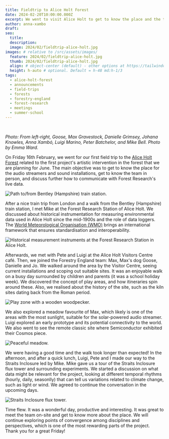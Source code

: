 ```yaml
---
title: Fieldtrip to Alice Holt Forest
date: 2024-02-20T10:00:00.000Z
excerpt: We went to visit Alice Holt to get to know the place and the team.
author: anna-xambo
draft:
seo:
  title:
  description:
  image: 2024/02/fieldtrip-alice-holt.jpg
images: # relative to /src/assets/images/
  feature: 2024/02/fieldtrip-alice-holt.jpg
  thumb: 2024/02/fieldtrip-alice-holt.jpg
  align: # object-center (default) - other options at https://tailwindcss.com/docs/object-position
  height: h-auto # optional. Default = h-48 md:h-1/3
tags:
  - alice-holt-forest  
  - announcements
  - field-trips
  - forests
  - forestry-england
  - forest-research
  - meetings
  - summer-school
---
```


<br />

*Photo: From left-right, Goose, Max Gravestock, Danielle Grimsey, Johana Knowles, Anna Xambó, Luigi Marino, Peter Batchelor, and Mike Bell. Photo by Emma Ward.*

On Friday 16th February, we went for our first field trip to the [Alice Holt Forest](https://en.wikipedia.org/wiki/Alice_Holt_Forest) related to the first project's artistic intervention in the forest that we are planning for June. The main objective was to get to know the place for the audio streamers and sound installations, get to know the team in person, and discuss further how to communicate with Forest Research's live data.

<div class="flex justify-center items-center">
<img class="mt-4 mb-4" src="/assets/images/2024/02/fieldtrip-bentley-path.jpg" alt="Path to/from Bentley (Hampshire) train station.">
</div>

After a nice train trip from London and a walk from the Bentley (Hampshire) train station, I met Mike at the Forest Research Station of Alice Holt. We discussed about historical instrumentation for measuring environmental data used in Alice Holt since the mid-1900s and the role of data loggers. The [World Meteorological Organisation (WMO)](https://wmo.int/about-us/governance/technical-commissions/standards-and-recommended-practices) brings an international framework that ensures standardisation and interoperability.

<div class="flex justify-center items-center">
<img class="mt-4 mb-4" src="/assets/images/2024/02/fieldtrip-historical-instruments.jpg" alt="Historical measurement instruments at the Forest Research Station in Alice Holt.">
</div>

Afterwards, we met with Pete and Luigi at the Alice Holt Visitors Centre café. Then, we joined the Forestry England team: Max, Max's dog Goose, Danielle and Jo. We walked around the area by the Visitor Centre, seeing current installations and scoping out suitable sites. It was an enjoyable walk on a busy day surrounded by children and parents (it was a school holiday week). We discovered the concept of play areas, and how itineraries spin around these. Also, we realised about the history of the site, such as the kiln sites dating back from the Roman period. 

<div class="flex justify-center items-center">
<img class="mt-4 mb-4" src="/assets/images/2024/02/fieldtrip-play-area-woodpecker.jpg" alt="Play zone with a wooden woodpecker.">
</div>

We also explored a meadow favourite of Max, which likely is one of the areas with the most sunlight, suitable for the solar-powered audio streamer. Luigi explored an early prototype and its potential connectivity to the world. We also went to see the remote classic site where Semiconductor exhibited their Cosmos piece.

<div class="flex justify-center items-center">
<img class="mt-4 mb-4" src="/assets/images/2024/02/fieldtrip-meadow.jpg" alt="Peaceful meadow.">
</div>

We were having a good time and the walk took longer than expected! In the afternoon, and after a quick lunch, Luigi, Pete and I made our way to the Straits Inclosure led by Mike. Mike gave us a tour of the Straits Inclosure flux tower and surrounding experiments. We started a discussion on what data might be relevant for the project, looking at different temporal rhythms (hourly, daily, seasonlly) that can tell us variations related to climate change, such as light or wind. We agreed to continue the conversation in the upcoming days. 

<div class="flex justify-center items-center">
<img class="mt-4 mb-4" src="/assets/images/2024/02/fieldtrip-flux-tower.jpg" alt="Straits Inclosure flux tower.">
</div>

Time flew. It was a wonderful day, productive and interesting. It was great to meet the team on-site and get to know more about the place. We will continue exploring points of convergence among disciplines and perspectives, which is one of the most rewarding parts of the project. Thank you for a great Friday!

